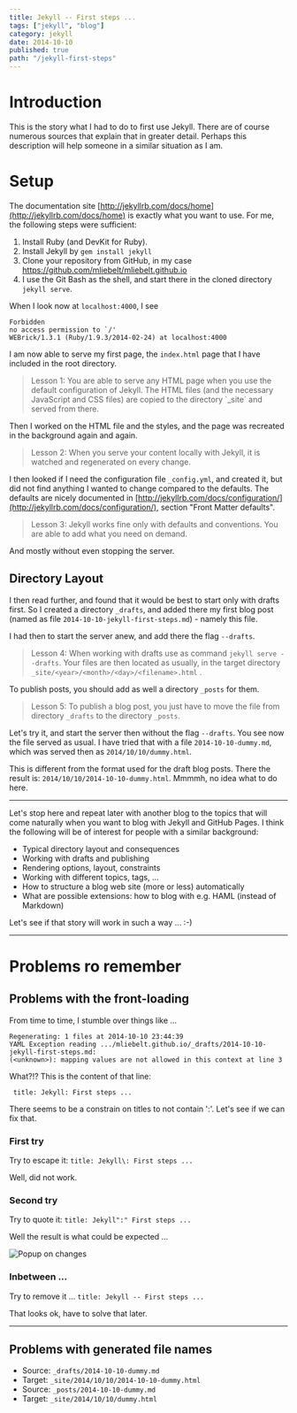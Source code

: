 ```yaml
---
title: Jekyll -- First steps ...
tags: ["jekyll", "blog"]
category: jekyll
date: 2014-10-10
published: true
path: "/jekyll-first-steps"
---
```

# Introduction

This is the story what I had to do to first use Jekyll. There are of course
numerous sources that explain that in greater detail. Perhaps this description
will help someone in a similar situation as I am.

# Setup

The documentation site [http://jekyllrb.com/docs/home](http://jekyllrb.com/docs/home)
is exactly what you want to use.
For me, the following steps were sufficient:

1. Install Ruby (and DevKit for Ruby).
2. Install Jekyll by `gem install jekyll`
3. Clone your repository from GitHub, in my case https://github.com/mliebelt/mliebelt.github.io
4. I use the Git Bash as the shell, and start there in the cloned directory `jekyll serve`.

When I look now at `localhost:4000`, I see

    Forbidden
    no access permission to `/'
    WEBrick/1.3.1 (Ruby/1.9.3/2014-02-24) at localhost:4000

I am now able to serve my first page, the `index.html` page that I have included in the root directory.

<blockquote class="lesson"><p>Lesson 1: You are able to serve any HTML page when you use the default configuration of Jekyll. The HTML files
    (and the necessary JavaScript and CSS files) are copied to the directory `_site` and served from there.</p></blockquote>

Then I worked on the HTML file and the styles, and the page was recreated in the background again and again.

<blockquote class="lesson"><p>Lesson 2: When you serve your content locally with Jekyll, it is watched and regenerated on every change.</p></blockquote>

I then looked if I need the configuration file `_config.yml`, and created it, but did not find anything I wanted
to change compared to the defaults. The defaults are nicely documented in [http://jekyllrb.com/docs/configuration/](http://jekyllrb.com/docs/configuration/),
section "Front Matter defaults".

<blockquote class="lesson"><p>Lesson 3: Jekyll works fine only with defaults and conventions. You are able to add what you need on demand.</p></blockquote>

And mostly without even stopping the server.

## Directory Layout

I then read further, and found that it would be best to start only with drafts first. So I created a directory
`_drafts`, and added there my first blog post (named as file `2014-10-10-jekyll-first-steps.md`) - namely this file.

I had then to start the server anew, and add there the flag `--drafts`.

<blockquote class="lesson"><p>Lesson 4: When working with drafts use as command <code>jekyll serve --drafts</code>.
 Your files are then located as usually, in the target directory <code>_site/&lt;year>/&lt;month>/&lt;day>/&lt;filename>.html</code> .</p></blockquote>

To publish posts, you should add as well a directory `_posts` for them.

<blockquote class="lesson"><p>Lesson 5: To publish a blog post, you just have to move the file from directory <code>_drafts</code>
 to the directory <code>_posts</code>.</p></blockquote>

Let's try it, and start the server then without the flag `--drafts`. You see now the file served as usual. I have tried
that with a file `2014-10-10-dummy.md`, which was served then as `2014/10/10/dummy.html`.

This is different from the format used for the draft blog posts. There the result is: `2014/10/10/2014-10-10-dummy.html`. Mmmmh, no idea what to do here.

----

Let's stop here and repeat later with another blog to the topics that will come naturally when you want to blog with Jekyll and GitHub Pages. I think the following will be of interest for people with a similar background:

* Typical directory layout and consequences
* Working with drafts and publishing
* Rendering options, layout, constraints
* Working with different topics, tags, ...
* How to structure a blog web site (more or less) automatically
* What are possible extensions: how to blog with e.g. HAML (instead of Markdown)

Let's see if that story will work in such a way ... :-)

----

# Problems ro remember

## Problems with the front-loading

From time to time, I stumble over things like ...

    Regenerating: 1 files at 2014-10-10 23:44:39
    YAML Exception reading .../mliebelt.github.io/_drafts/2014-10-10-jekyll-first-steps.md:
    (<unknown>): mapping values are not allowed in this context at line 3

What?!? This is the content of that line:

     title: Jekyll: First steps ...

There seems to be a constrain on titles to not contain ':'. Let's see if we can fix that.

### First try

Try to escape it: `title: Jekyll\: First steps ...`

Well, did not work.

### Second try

Try to quote it: `title: Jekyll":" First steps ...`

Well the result is what could be expected ...

![Popup on changes](/assets/quoted-title.png)

### Inbetween ...

Try to remove it ... `title: Jekyll -- First steps ...`

That looks ok, have to solve that later.

----

## Problems with generated file names

* Source: `_drafts/2014-10-10-dummy.md`
* Target: `_site/2014/10/10/2014-10-10-dummy.html`
* Source: `_posts/2014-10-10-dummy.md`
* Target: `_site/2014/10/10/dummy.html`